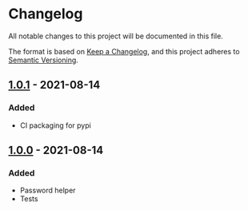 # Changelog

All notable changes to this project will be documented in this file.

The format is based on [Keep a Changelog](https://keepachangelog.com/en/1.0.0/),
and this project adheres to [Semantic Versioning](https://semver.org/spec/v2.0.0.html).

## [1.0.1] - 2021-08-14

### Added

* CI packaging for pypi

## [1.0.0] - 2021-08-14

### Added

* Password helper
* Tests

[Unreleased]: https://gitlab.com/thorgate/tg-bw-helper/-/compare/v1.0.1...master
[1.0.1]: https://gitlab.com/thorgate/tg-bw-helper/-/compare/v1.0.1...v1.0.0
[1.0.0]: https://gitlab.com/thorgate/tg-bw-helper/-/tags/v1.0.0
